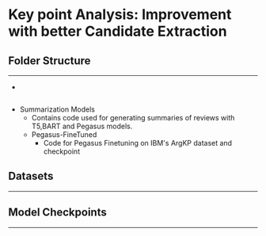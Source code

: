 # Key point Analysis: Improvement with better Candidate Extraction

## Folder Structure
------
 - 
                       

```javascript
```
- Summarization Models
  - Contains code used for generating summaries of reviews with T5,BART and Pegasus models.
  - Pegasus-FineTuned
    - Code for Pegasus Finetuning on IBM's ArgKP dataset and checkpoint


## Datasets
------

## Model Checkpoints
------
